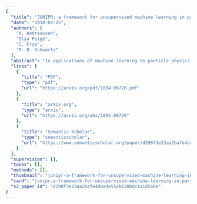 ```yaml
---
{
  "title": "JUNIPR: a framework for unsupervised machine learning in particle physics",
  "date": "2018-04-25",
  "authors": [
    "A. Andreassen",
    "Ilya Feige",
    "C. Frye",
    "M. D. Schwartz"
  ],
  "abstract": "In applications of machine learning to particle physics, a persistent challenge is how to go beyond discrimination to learn about the underlying physics. To this end, a powerful tool would be a framework for unsupervised learning, where the machine learns the intricate high-dimensional contours of the data upon which it is trained, without reference to pre-established labels. In order to approach such a complex task, an unsupervised network must be structured intelligently, based on a qualitative understanding of the data. In this paper, we scaffold the neural network’s architecture around a leading-order model of the physics underlying the data. In addition to making unsupervised learning tractable, this design actually alleviates existing tensions between performance and interpretability. We call the framework Junipr: “Jets from UNsupervised Interpretable PRobabilistic models”. In this approach, the set of particle momenta composing a jet are clustered into a binary tree that the neural network examines sequentially. Training is unsupervised and unrestricted: the network could decide that the data bears little correspondence to the chosen tree structure. However, when there is a correspondence, the network’s output along the tree has a direct physical interpretation. Junipr models can perform discrimination tasks, through the statistically optimal likelihood-ratio test, and they permit visualizations of discrimination power at each branching in a jet’s tree. Additionally, Junipr models provide a probability distribution from which events can be drawn, providing a data-driven Monte Carlo generator. As a third application, Junipr models can reweight events from one (e.g. simulated) data set to agree with distributions from another (e.g. experimental) data set.",
  "links": [
    {
      "title": "PDF",
      "type": "pdf",
      "url": "https://arxiv.org/pdf/1804.09720.pdf"
    },
    {
      "title": "arXiv.org",
      "type": "arxiv",
      "url": "https://arxiv.org/abs/1804.09720"
    },
    {
      "title": "Semantic Scholar",
      "type": "semanticscholar",
      "url": "https://www.semanticscholar.org/paper/d298f3e23aa2bafe4daade554b6300dc1a1d548e"
    }
  ],
  "supervision": [],
  "tasks": [],
  "methods": [],
  "thumbnail": "junipr-a-framework-for-unsupervised-machine-learning-in-particle-physics-thumb.jpg",
  "card": "junipr-a-framework-for-unsupervised-machine-learning-in-particle-physics-card.jpg",
  "s2_paper_id": "d298f3e23aa2bafe4daade554b6300dc1a1d548e"
}
---
```


